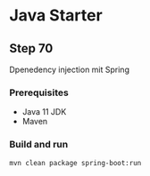# Java Starter #

## Step 70

Dpenedency injection mit Spring

### Prerequisites
- Java 11 JDK
- Maven

### Build and run

```shell
mvn clean package spring-boot:run
```
